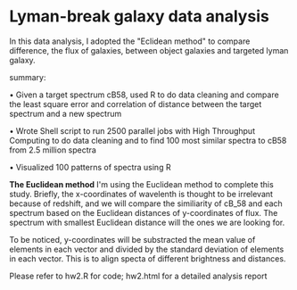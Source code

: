 # Lyman-break galaxy data analysis

In this data analysis, I adopted the "Eclidean method" to compare difference, the flux of galaxies, between object galaxies and targeted lyman galaxy.

summary:

• Given a target spectrum cB58, used R to do data cleaning and compare the least square error and correlation of distance between the target spectrum and a new spectrum

• Wrote Shell script to run 2500 parallel jobs with High Throughput Computing to do data cleaning and to find 100 most similar spectra to cB58 from 2.5 million spectra

• Visualized 100 patterns of spectra using R




**The Euclidean method**
I'm using the Euclidean method to complete this study. Briefly, the x-coordinates of wavelenth is thought to be irrelevant because of redshift, and we will compare the similiarity of cB_58 and each spectrum based on the Euclidean distances of y-coordinates of flux. The spectrum with smallest Euclidean distance will the ones we are looking for.

To be noticed, y-coordinates will be substracted the mean value of elements in each vector and divided by the standard deviation of elements in each vector. This is to align specta of different brightness and distances.



Please refer to hw2.R for code; hw2.html for a detailed analysis report


